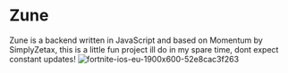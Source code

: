 # Zune

Zune is a backend written in JavaScript and based on Momentum by SimplyZetax, this is a little fun project ill do in my spare time, dont expect constant updates!
![fortnite-ios-eu-1900x600-52e8cac3f263](https://github.com/user-attachments/assets/5ef52491-3dfc-4204-ae27-720284bff80e)
